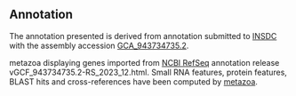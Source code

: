 **Annotation**
----------

The annotation presented is derived from annotation submitted to
[INSDC](http://www.insdc.org) with the assembly accession [GCA\_943734735.2](http://www.ebi.ac.uk/ena/data/view/GCA_943734735.2).

metazoa displaying genes imported from [NCBI RefSeq](https://www.ncbi.nlm.nih.gov/genome/annotation_euk/Anopheles_gambiae/GCF_943734735.2-RS_2023_12.html) annotation release vGCF_943734735.2-RS_2023_12.html.
Small RNA features, protein features, BLAST hits and cross-references have been
computed by [metazoa](https://metazoa.ensembl.org/info/genome/annotation/index.html).
